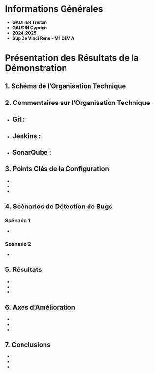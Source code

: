 # Informations Générales

- **GAUTIER Tristan**
- **GAUDIN Cyprien**
- **2024-2025**
- **Sup De Vinci Rene - M1 DEV A**

# Présentation des Résultats de la Démonstration

## 1. Schéma de l’Organisation Technique

<!-- Insérer ici un schéma (image ou diagramme) de l’architecture technique (Git/Jenkins/SonarQube, etc.) -->

## 2. Commentaires sur l’Organisation Technique

- **Git :**
  -
- **Jenkins :**
  -
- **SonarQube :**
  -

## 3. Points Clés de la Configuration

-
-
-

## 4. Scénarios de Détection de Bugs

### Scénario 1
-

### Scénario 2
-

## 5. Résultats

-
-
-

## 6. Axes d’Amélioration

-
-
-

## 7. Conclusions

-
-
-